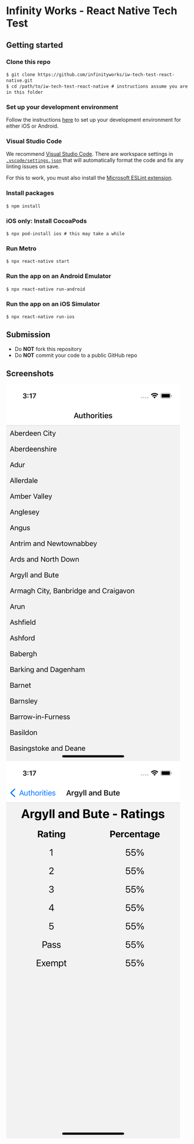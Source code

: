 # Infinity Works - React Native Tech Test

## Getting started

### Clone this repo

```
$ git clone https://github.com/infinityworks/iw-tech-test-react-native.git
$ cd /path/to/iw-tech-test-react-native # instructions assume you are in this folder
```

### Set up your development environment
Follow the instructions [here](https://reactnative.dev/docs/environment-setup) to set up your development environment for either iOS or Android.


### Visual Studio Code

We recommend [Visual Studio Code](https://code.visualstudio.com/). There are workspace settings in [`.vscode/settings.json`](.vscode/settings.json) that will automatically format the code and fix any linting issues on save.

For this to work, you must also install the [Microsoft ESLint extension](https://marketplace.visualstudio.com/items?itemName=dbaeumer.vscode-eslint).

### Install packages

```
$ npm install
```

### iOS only: Install CocoaPods

```
$ npx pod-install ios # this may take a while
```

### Run Metro

```
$ npx react-native start
```

### Run the app on an Android Emulator

```
$ npx react-native run-android
```

### Run the app on an iOS Simulator

```
$ npx react-native run-ios
```

## Submission

* Do __NOT__ fork this repository
* Do __NOT__ commit your code to a public GitHub repo

## Screenshots

![Authority List Screen](screenshots/authority-list-screen.png)
![Authority Detail Screen](screenshots/authority-detail-screen.png)
